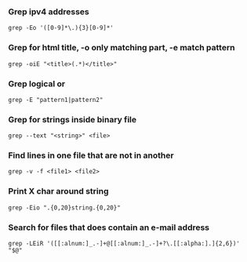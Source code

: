 ### Grep ipv4 addresses
```
grep -Eo '([0-9]*\.){3}[0-9]*'
```

### Grep for html title, -o only matching part, -e match pattern
```
grep -oiE "<title>(.*)</title>"
```

### Grep logical or
```
grep -E "pattern1|pattern2"
```

### Grep for strings inside binary file
```
grep --text "<string>" <file>
```

### Find lines in one file that are not in another
```
grep -v -f <file1> <file2>
```

### Print X char around string
```
grep -Eio ".{0,20}string.{0,20}"
```

### Search for files that does contain an e-mail address
```
grep -LEiR '([[:alnum:]_.-]+@[[:alnum:]_.-]+?\.[[:alpha:].]{2,6})' "$@"
```

